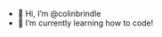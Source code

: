 - 👋 Hi, I’m @colinbrindle
- 🌱 I’m currently learning how to code!

<!---
colinbrindle/colinbrindle is a ✨ special ✨ repository because its `README.md` (this file) appears on your GitHub profile.
You can click the Preview link to take a look at your changes.
--->
